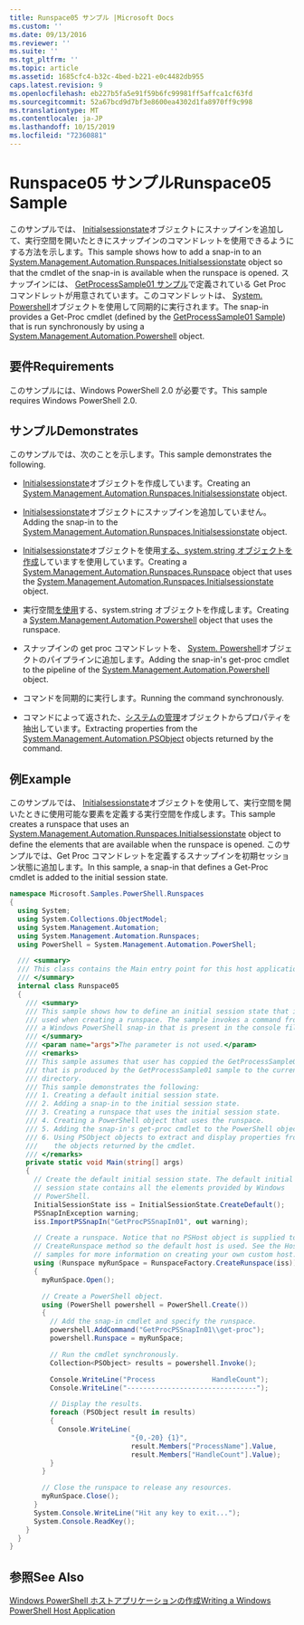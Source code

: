 ```yaml
---
title: Runspace05 サンプル |Microsoft Docs
ms.custom: ''
ms.date: 09/13/2016
ms.reviewer: ''
ms.suite: ''
ms.tgt_pltfrm: ''
ms.topic: article
ms.assetid: 1685cfc4-b32c-4bed-b221-e0c4482db955
caps.latest.revision: 9
ms.openlocfilehash: eb227b5fa5e91f59b6fc99981ff5affca1cf63fd
ms.sourcegitcommit: 52a67bcd9d7bf3e8600ea4302d1fa8970ff9c998
ms.translationtype: MT
ms.contentlocale: ja-JP
ms.lasthandoff: 10/15/2019
ms.locfileid: "72360881"
---
```

# <a name="runspace05-sample"></a><span data-ttu-id="7ca55-102">Runspace05 サンプル</span><span class="sxs-lookup"><span data-stu-id="7ca55-102">Runspace05 Sample</span></span>

<span data-ttu-id="7ca55-103">このサンプルでは、 [Initialsessionstate](/dotnet/api/System.Management.Automation.Runspaces.InitialSessionState)オブジェクトにスナップインを追加して、実行空間を開いたときにスナップインのコマンドレットを使用できるようにする方法を示します。</span><span class="sxs-lookup"><span data-stu-id="7ca55-103">This sample shows how to add a snap-in to an [System.Management.Automation.Runspaces.Initialsessionstate](/dotnet/api/System.Management.Automation.Runspaces.InitialSessionState) object so that the cmdlet of the snap-in is available when the runspace is opened.</span></span> <span data-ttu-id="7ca55-104">スナップインには、 [GetProcessSample01 サンプル](../cmdlet/getprocesssample01-sample.md)で定義されている Get Proc コマンドレットが用意されています。このコマンドレットは、 [System. Powershell](/dotnet/api/system.management.automation.powershell)オブジェクトを使用して同期的に実行されます。</span><span class="sxs-lookup"><span data-stu-id="7ca55-104">The snap-in provides a Get-Proc cmdlet (defined by the [GetProcessSample01 Sample](../cmdlet/getprocesssample01-sample.md)) that is run synchronously by using a [System.Management.Automation.Powershell](/dotnet/api/system.management.automation.powershell) object.</span></span>

## <a name="requirements"></a><span data-ttu-id="7ca55-105">要件</span><span class="sxs-lookup"><span data-stu-id="7ca55-105">Requirements</span></span>

<span data-ttu-id="7ca55-106">このサンプルには、Windows PowerShell 2.0 が必要です。</span><span class="sxs-lookup"><span data-stu-id="7ca55-106">This sample requires Windows PowerShell 2.0.</span></span>

## <a name="demonstrates"></a><span data-ttu-id="7ca55-107">サンプル</span><span class="sxs-lookup"><span data-stu-id="7ca55-107">Demonstrates</span></span>

<span data-ttu-id="7ca55-108">このサンプルでは、次のことを示します。</span><span class="sxs-lookup"><span data-stu-id="7ca55-108">This sample demonstrates the following.</span></span>

- <span data-ttu-id="7ca55-109">[Initialsessionstate](/dotnet/api/System.Management.Automation.Runspaces.InitialSessionState)オブジェクトを作成しています。</span><span class="sxs-lookup"><span data-stu-id="7ca55-109">Creating an [System.Management.Automation.Runspaces.Initialsessionstate](/dotnet/api/System.Management.Automation.Runspaces.InitialSessionState) object.</span></span>

- <span data-ttu-id="7ca55-110">[Initialsessionstate](/dotnet/api/System.Management.Automation.Runspaces.InitialSessionState)オブジェクトにスナップインを追加していません。</span><span class="sxs-lookup"><span data-stu-id="7ca55-110">Adding the snap-in to the [System.Management.Automation.Runspaces.Initialsessionstate](/dotnet/api/System.Management.Automation.Runspaces.InitialSessionState) object.</span></span>

- <span data-ttu-id="7ca55-111">[Initialsessionstate](/dotnet/api/System.Management.Automation.Runspaces.InitialSessionState)オブジェクトを使用[する、system.string オブジェクトを作成](/dotnet/api/System.Management.Automation.Runspaces.Runspace)していますを使用しています。</span><span class="sxs-lookup"><span data-stu-id="7ca55-111">Creating a [System.Management.Automation.Runspaces.Runspace](/dotnet/api/System.Management.Automation.Runspaces.Runspace) object that uses the [System.Management.Automation.Runspaces.Initialsessionstate](/dotnet/api/System.Management.Automation.Runspaces.InitialSessionState) object.</span></span>

- <span data-ttu-id="7ca55-112">実行空間[を使用](/dotnet/api/system.management.automation.powershell)する、system.string オブジェクトを作成します。</span><span class="sxs-lookup"><span data-stu-id="7ca55-112">Creating a [System.Management.Automation.Powershell](/dotnet/api/system.management.automation.powershell) object that uses the runspace.</span></span>

- <span data-ttu-id="7ca55-113">スナップインの get proc コマンドレットを、 [System. Powershell](/dotnet/api/system.management.automation.powershell)オブジェクトのパイプラインに追加します。</span><span class="sxs-lookup"><span data-stu-id="7ca55-113">Adding the snap-in's get-proc cmdlet to the pipeline of the [System.Management.Automation.Powershell](/dotnet/api/system.management.automation.powershell) object.</span></span>

- <span data-ttu-id="7ca55-114">コマンドを同期的に実行します。</span><span class="sxs-lookup"><span data-stu-id="7ca55-114">Running the command synchronously.</span></span>

- <span data-ttu-id="7ca55-115">コマンドによって返された、[システムの管理](/dotnet/api/System.Management.Automation.PSObject)オブジェクトからプロパティを抽出しています。</span><span class="sxs-lookup"><span data-stu-id="7ca55-115">Extracting properties from the [System.Management.Automation.PSObject](/dotnet/api/System.Management.Automation.PSObject) objects returned by the command.</span></span>

## <a name="example"></a><span data-ttu-id="7ca55-116">例</span><span class="sxs-lookup"><span data-stu-id="7ca55-116">Example</span></span>

<span data-ttu-id="7ca55-117">このサンプルでは、 [Initialsessionstate](/dotnet/api/System.Management.Automation.Runspaces.InitialSessionState)オブジェクトを使用して、実行空間を開いたときに使用可能な要素を定義する実行空間を作成します。</span><span class="sxs-lookup"><span data-stu-id="7ca55-117">This sample creates a runspace that uses an [System.Management.Automation.Runspaces.Initialsessionstate](/dotnet/api/System.Management.Automation.Runspaces.InitialSessionState) object to define the elements that are available when the runspace is opened.</span></span> <span data-ttu-id="7ca55-118">このサンプルでは、Get Proc コマンドレットを定義するスナップインを初期セッション状態に追加します。</span><span class="sxs-lookup"><span data-stu-id="7ca55-118">In this sample, a snap-in that defines a Get-Proc cmdlet is added to the initial session state.</span></span>

```csharp
namespace Microsoft.Samples.PowerShell.Runspaces
{
  using System;
  using System.Collections.ObjectModel;
  using System.Management.Automation;
  using System.Management.Automation.Runspaces;
  using PowerShell = System.Management.Automation.PowerShell;

  /// <summary>
  /// This class contains the Main entry point for this host application.
  /// </summary>
  internal class Runspace05
  {
    /// <summary>
    /// This sample shows how to define an initial session state that is
    /// used when creating a runspace. The sample invokes a command from
    /// a Windows PowerShell snap-in that is present in the console file.
    /// </summary>
    /// <param name="args">The parameter is not used.</param>
    /// <remarks>
    /// This sample assumes that user has coppied the GetProcessSample01.dll
    /// that is produced by the GetProcessSample01 sample to the current
    /// directory.
    /// This sample demonstrates the following:
    /// 1. Creating a default initial session state.
    /// 2. Adding a snap-in to the initial session state.
    /// 3. Creating a runspace that uses the initial session state.
    /// 4. Creating a PowerShell object that uses the runspace.
    /// 5. Adding the snap-in's get-proc cmdlet to the PowerShell object.
    /// 6. Using PSObject objects to extract and display properties from
    ///    the objects returned by the cmdlet.
    /// </remarks>
    private static void Main(string[] args)
    {
      // Create the default initial session state. The default initial
      // session state contains all the elements provided by Windows
      // PowerShell.
      InitialSessionState iss = InitialSessionState.CreateDefault();
      PSSnapInException warning;
      iss.ImportPSSnapIn("GetProcPSSnapIn01", out warning);

      // Create a runspace. Notice that no PSHost object is supplied to the
      // CreateRunspace method so the default host is used. See the Host
      // samples for more information on creating your own custom host.
      using (Runspace myRunSpace = RunspaceFactory.CreateRunspace(iss))
      {
        myRunSpace.Open();

        // Create a PowerShell object.
        using (PowerShell powershell = PowerShell.Create())
        {
          // Add the snap-in cmdlet and specify the runspace.
          powershell.AddCommand("GetProcPSSnapIn01\\get-proc");
          powershell.Runspace = myRunSpace;

          // Run the cmdlet synchronously.
          Collection<PSObject> results = powershell.Invoke();

          Console.WriteLine("Process              HandleCount");
          Console.WriteLine("--------------------------------");

          // Display the results.
          foreach (PSObject result in results)
          {
            Console.WriteLine(
                              "{0,-20} {1}",
                              result.Members["ProcessName"].Value,
                              result.Members["HandleCount"].Value);
          }
        }

        // Close the runspace to release any resources.
        myRunSpace.Close();
      }
      System.Console.WriteLine("Hit any key to exit...");
      System.Console.ReadKey();
    }
  }
}
```

## <a name="see-also"></a><span data-ttu-id="7ca55-119">参照</span><span class="sxs-lookup"><span data-stu-id="7ca55-119">See Also</span></span>

[<span data-ttu-id="7ca55-120">Windows PowerShell ホストアプリケーションの作成</span><span class="sxs-lookup"><span data-stu-id="7ca55-120">Writing a Windows PowerShell Host Application</span></span>](./writing-a-windows-powershell-host-application.md)